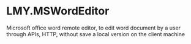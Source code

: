 # LMY.MSWordEditor
Microsoft office word remote editor, to edit word document by a user through APIs, HTTP, without save a local version on the client machine
